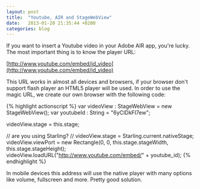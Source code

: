 ```yaml
---
layout: post
title:  "Youtube, AIR and StageWebView"
date:   2013-01-20 21:35:44 +0200
categories: blog
---
```


If you want to insert a Youtube video in your Adobe AIR app, you're lucky. The most important thing is to know the player URL:

[http://www.youtube.com/embed/id_video](http://www.youtube.com/embed/id_video)

This URL works in almost all devices and browsers, if your browser don't support flash player an HTML5 player will be used. In order to use the magic URL, we create our own browser with the following code:

{% highlight actionscript %}
var videoView : StageWebView = new StageWebView();
var youtubeId : String = "6yCIDkFI7ew";

videoView.stage = this.stage;

// are you using Starling?
// videoView.stage = Starling.current.nativeStage;
videoView.viewPort = new Rectangle(0,  0,
                                    this.stage.stageWidth,
                                    this.stage.stageHeight);
videoView.loadURL("http://www.youtube.com/embed/"
                                            + youtube_id);
{% endhighlight %}

In mobile devices this address will use the native player with many options like volume, fullscreen and more. Pretty good solution.